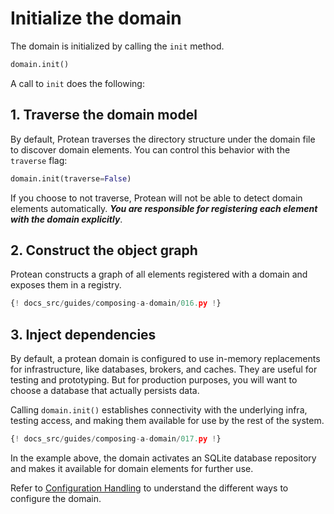 # Initialize the domain

The domain is initialized by calling the `init` method. 

```python
domain.init()
```

A call to `init` does the following:

## 1. Traverse the domain model

By default, Protean traverses the directory structure under the domain file
to discover domain elements. You can control this behavior with the `traverse`
flag:

```python
domain.init(traverse=False)
```

If you choose to not traverse, Protean will not be able to detect domain
elements automatically. ***You are responsible for registering each element
with the domain explicitly***.

## 2. Construct the object graph

Protean constructs a graph of all elements registered with a domain and
exposes them in a registry.

```python hl_lines="27-35"
{! docs_src/guides/composing-a-domain/016.py !}
```

## 3. Inject dependencies

By default, a protean domain is configured to use in-memory replacements for
infrastructure, like databases, brokers, and caches. They are useful for
testing and prototyping. But for production purposes, you will want to choose
a database that actually persists data.

Calling `domain.init()` establishes connectivity with the underlying infra,
testing access, and making them available for use by the rest of the system. 

```python hl_lines="5-9 11"
{! docs_src/guides/composing-a-domain/017.py !}
```

In the example above, the domain activates an SQLite database repository and
makes it available for domain elements for further use.

<!-- FIXME Add link to accessing active/configured dependencies -->
Refer to [Configuration Handling](configuration.md) to understand the different ways to configure
the domain.
